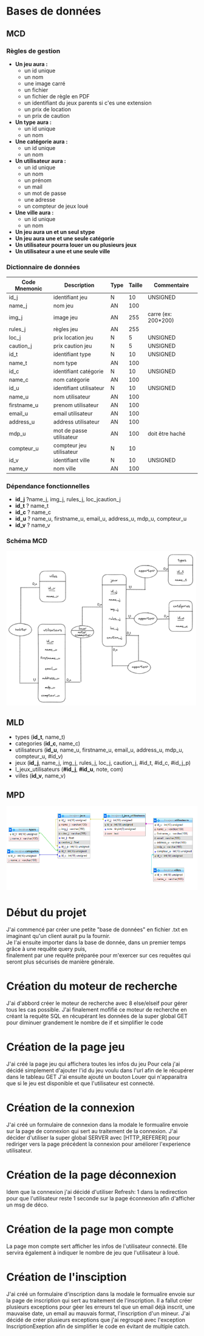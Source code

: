 
# Bases de données
## MCD
### Règles de gestion
+ **Un jeu aura :**
   * un id unique
   * un nom
   * une image carré
   * un fichier
   * un fichier de règle en PDF
   * un identifiant du jeux parents si c'es une extension
   * un prix de location
   * un prix de caution
+ **Un type aura :**
   * un id unique
   * un nom
+ **Une catégorie aura :**
   * un id unique
   * un nom
+ **Un utilisateur aura :**
   * un id unique
   * un nom
   * un prénom
   * un mail
   * un mot de passe
   * une adresse
   * un compteur de jeux loué
+ **Une ville aura :**
   * un id unique
   * un nom
+ **Un jeu aura un et un seul stype**
+ **Un jeu aura une et une seule catégorie**
+ **Un utilisateur pourra louer un ou plusieurs jeux**
+ **Un utilisateur a une et une seule ville**

### Dictionnaire de données
| **Code Mnemonic** | **Description**          | **Type** | **Taille** | **Commentaire**     |
|-------------------|--------------------------|----------|------------|---------------------|
|id_j               | identifiant jeu          | N        | 10         | UNSIGNED            |
|name_j             | nom jeu                  | AN       | 100        |                     |
|img_j              | image jeu                | AN       | 255        | carre (ex: 200*200) |
|rules_j            | règles jeu               | AN       | 255        |                     |
|loc_j              | prix location jeu        | N        | 5          | UNSIGNED            |
|caution_j          | prix caution  jeu        | N        | 5          | UNSIGNED            |
|id_t               | identifiant type         | N        | 10         | UNSIGNED            |
|name_t             | nom type                 | AN       | 100        |                     |
|id_c               | identifiant catégorie    | N        | 10         | UNSIGNED            |
|name_c             | nom catégorie            | AN       | 100        |                     |
|id_u               | identifiant utilisateur  | N        | 10         | UNSIGNED            |
|name_u             | nom utilisateur          | AN       | 100        |                     |
|firstname_u        | prenom utilisateur       | AN       | 100        |                     |
|email_u            | email utilisateur        | AN       | 100        |                     |
|address_u          | address utilisateur      | AN       | 100        |                     |
|mdp_u              | mot de passe utilisateur | AN       | 100        | doit être haché     |
|compteur_u         | compteur jeu utilisateur | N        | 10         |                     |
|id_v               | identifiant ville        | N        | 10         | UNSIGNED            |
|name_v             | nom ville                | AN       | 100        |                     |

### Dépendance fonctionnelles
+ **id_j** ?name_j, img_j, rules_j, loc_jcaution_j
+ **id_t** ? name_t
+ **id_c** ? name_c
+ **id_u** ? name_u, firstname_u, email_u, address_u, mdp_u, compteur_u
+ **id_v** ? name_v

### Schéma MCD
![Schéma MCD](img/mcd.png "MCD")

## MLD
+ types (**id_t**, name_t)
+ categories (**id_c**, name_c)
+ utilisateurs (**id_u**, name_u, firstname_u, email_u, address_u, mdp_u, compteur_u, #id_v)
+ jeux (**id_j**, name_j, img_j, rules_j, loc_j, caution_j, #id_t, #id_c, #id_j_p)
+ l_jeux_utilisateurs (**#id_j**, **#id_u**, note, com)
+ villes (**id_v**, name_v)

## MPD
![Schéma MPD](img/mpd-mysql.png "MPD")

# Début du projet
J'ai commencé par créer une petite "base de données" en fichier .txt en imaginant qu'un client aurait pu la fournir.  
Je l'ai ensuite importer dans la base de donnée, dans un premier temps grâce à une requête query puis,  
finalement par une requête préparée pour m'exercer sur ces requêtes qui seront plus sécurisés de manière générale.

# Création du moteur de recherche
J'ai d'abbord créer le moteur de recherche avec 8 else/elseif pour gérer tous les cas possible.
J'ai finalement mofifié ce moteur de recherche en créant la requête SQL en récupérant les données de la super global GET pour diminuer grandement le nombre de if et simplifier le code

# Création de la page jeu
J'ai créé la page jeu qui affichera toutes les infos du jeu
Pour cela j'ai décidé simplement d'ajouter l'id du jeu voulu dans l'url afin de le récupérer dans le tableau GET
J'ai ensuite ajouté un bouton Louer qui n'apparaitra que si le jeu est disponible et que l'utilisateur est connecté.

# Création de la connexion
J'ai créé un formulaire de connexion dans la modale
le formualire envoie sur la page de connexion qui sert au traitement de la connexion.
J'ai décider d'utiliser la super global SERVER avec [HTTP_REFERER] pour rediriger vers la page précédent la connexion pour améliorer l'experience utilisateur.

# Création de la page déconnexion
Idem que la connexion
j'ai décidé d'utiliser Refresh: 1 dans la redirection pour que l'utilisateur reste 1 seconde sur la page éconnexion afin d'afficher un msg de déco.

# Création de la page mon compte
La page mon compte sert afficher les infos de l'utilisateur connecté.
Elle servira également à indiquer le nombre de jeu que l'utilisateur à loué.

# Création de l'insciption
J'ai créé un formulaire d'inscription dans la modale
le formualire envoie sur la page de inscription qui sert au traitement de l'inscription.
Il a fallut créer plusieurs exceptions pour géer les erreurs tel que un email déjà inscrit, une mauvaise date, un email au mauvais format, l'inscription d'un mineur.
J'ai décidé de créer plusieurs exceptions que j'ai regroupé avec l'exception InscriptionExeption afin de simplifier le code en évitant de multiple catch.
